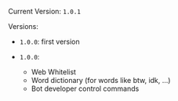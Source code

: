 Current Version: `1.0.1`

Versions:
* `1.0.0`: first version

* `1.0.0`:
    - Web Whitelist
    - Word dictionary (for words like btw, idk, ...)
    - Bot developer control commands
